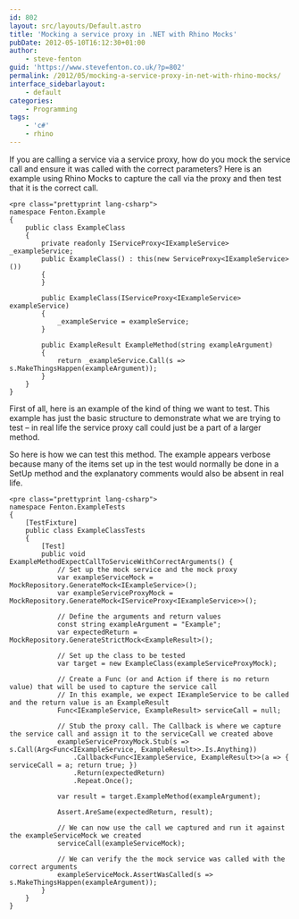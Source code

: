 ```yaml
---
id: 802
layout: src/layouts/Default.astro
title: 'Mocking a service proxy in .NET with Rhino Mocks'
pubDate: 2012-05-10T16:12:30+01:00
author:
    - steve-fenton
guid: 'https://www.stevefenton.co.uk/?p=802'
permalink: /2012/05/mocking-a-service-proxy-in-net-with-rhino-mocks/
interface_sidebarlayout:
    - default
categories:
    - Programming
tags:
    - 'c#'
    - rhino
---
```


If you are calling a service via a service proxy, how do you mock the service call and ensure it was called with the correct parameters? Here is an example using Rhino Mocks to capture the call via the proxy and then test that it is the correct call.

```
<pre class="prettyprint lang-csharp">
namespace Fenton.Example
{
    public class ExampleClass
    {
        private readonly IServiceProxy<IExampleService> _exampleService;
        public ExampleClass() : this(new ServiceProxy<IExampleService>())
        {
        }
       
        public ExampleClass(IServiceProxy<IExampleService> exampleService)
        {
            _exampleService = exampleService;
        }
       
        public ExampleResult ExampleMethod(string exampleArgument)
        {
            return _exampleService.Call(s => s.MakeThingsHappen(exampleArgument));
        }
    }
}
```

First of all, here is an example of the kind of thing we want to test. This example has just the basic structure to demonstrate what we are trying to test – in real life the service proxy call could just be a part of a larger method.

So here is how we can test this method. The example appears verbose because many of the items set up in the test would normally be done in a SetUp method and the explanatory comments would also be absent in real life.

```
<pre class="prettyprint lang-csharp">
namespace Fenton.ExampleTests
{
    [TestFixture]
    public class ExampleClassTests
    {
        [Test]
        public void ExampleMethodExpectCallToServiceWithCorrectArguments() {
            // Set up the mock service and the mock proxy
            var exampleServiceMock = MockRepository.GenerateMock<IExampleService>();
            var exampleServiceProxyMock = MockRepository.GenerateMock<IServiceProxy<IExampleService>>();
           
            // Define the arguments and return values
            const string exampleArgument = "Example";
            var expectedReturn = MockRepository.GenerateStrictMock<ExampleResult>();
           
            // Set up the class to be tested
            var target = new ExampleClass(exampleServiceProxyMock);
           
            // Create a Func (or and Action if there is no return value) that will be used to capture the service call
            // In this example, we expect IExampleService to be called and the return value is an ExampleResult
            Func<IExampleService, ExampleResult> serviceCall = null;
           
            // Stub the proxy call. The Callback is where we capture the service call and assign it to the serviceCall we created above
            exampleServiceProxyMock.Stub(s => s.Call(Arg<Func<IExampleService, ExampleResult>>.Is.Anything))
                .Callback<Func<IExampleService, ExampleResult>>(a => { serviceCall = a; return true; })
                .Return(expectedReturn)
                .Repeat.Once();
               
            var result = target.ExampleMethod(exampleArgument);
           
            Assert.AreSame(expectedReturn, result);
           
            // We can now use the call we captured and run it against the exampleServiceMock we created
            serviceCall(exampleServiceMock);
           
            // We can verify the the mock service was called with the correct arguments
            exampleServiceMock.AssertWasCalled(s => s.MakeThingsHappen(exampleArgument));
        }
    }
}
```
